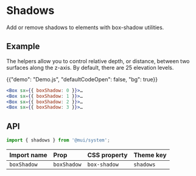 # Shadows

<p class="description">Add or remove shadows to elements with box-shadow utilities.</p>

## Example

The helpers allow you to control relative depth, or distance, between two surfaces along the z-axis.
By default, there are 25 elevation levels.

{{"demo": "Demo.js", "defaultCodeOpen": false, "bg": true}}

```jsx
<Box sx={{ boxShadow: 0 }}>…
<Box sx={{ boxShadow: 1 }}>…
<Box sx={{ boxShadow: 2 }}>…
<Box sx={{ boxShadow: 3 }}>…
```

## API

```js
import { shadows } from '@mui/system';
```

| Import name | Prop        | CSS property | Theme key |
| :---------- | :---------- | :----------- | :-------- |
| `boxShadow` | `boxShadow` | `box-shadow` | `shadows` |
